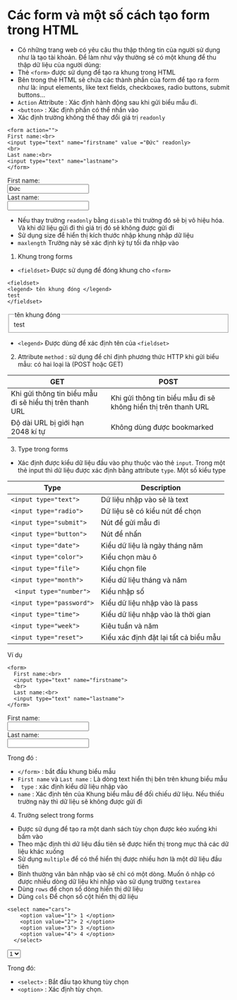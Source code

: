 # Các form và một số cách tạo form trong HTML 
- Có những trang web có yêu câu thu thập thông tin của người sử dụng như là tạo tài khoản. Để làm như vậy thường sẽ có một khung để thu thập dữ liệu của người dùng:
- Thẻ `<form>` được sử dụng để tạo ra khung trong HTML 
- Bên trong thẻ HTML sẽ chứa các thành phần của form để tạo ra form như là: input elements, like text fields, checkboxes, radio buttons, submit buttons...
- `Action` Attribute : Xác định hành động sau khi gửi biểu mẫu đi. 
- `<button>` : Xác định phần có thể nhấn vào 
- Xác định trường không thể thay đổi giá trị `readonly`
```
<form action="">
First name:<br>
<input type="text" name="firstname" value ="Đức" readonly>
<br>
Last name:<br>
<input type="text" name="lastname">
</form>
```
<form action="">
First name:<br>
<input type="text" name="firstname" value ="Đức" readonly>
<br>
Last name:<br>
<input type="text" name="lastname">
</form>

- Nếu thay trường `readonly` bằng `disable` thì trường đó sẽ bị vô hiệu hóa. Và khi dữ liệu gửi đi thì giá trị đó sẽ không được gửi đi 
- Sử dụng size để hiển thị kích thước nhập khung nhập dữ liệu 
- `maxlength` Trường này sẽ xác định ký tự tối đa nhập vào 

1. Khung trong forms 
- `<fieldset>` Được sử dụng để đóng khung cho `<form>`
```
<fieldset>
<legend> tên khung đóng </legend>
test
</fieldset>

```
<fieldset>
<legend> tên khung đóng </legend>
test
</fieldset>

- `<legend>` Được dùng để xác định tên của `<fieldset>`
2. Attribute `method` : sử dụng để chỉ định phương thức HTTP khi gửi biểu mẫu: có hai loại là (POST hoặc GET) 

| GET | POST |
|---|---|
| Khi gửi thông tin biểu mẫu đi sẽ hiểu thị trên thanh URL | Khi gửi thông tin biểu mẫu đi sẽ không hiển thị trên thanh URL |
| Độ dài URL bị giới hạn 2048 kí tự | Không dùng được bookmarked|

3. Type trong forms 
- Xác định được kiểu dữ liệu đầu vào phụ thuộc vào thẻ `input`. Trong một thẻ input thì dữ liệu được xác định bằng attribute `type`. Một số kiểu type 

| Type | Description |
|---|---|
| `<input type="text">`| Dữ liệu nhập vào sẽ là text |
| ` <input type="radio"> ` | Dữ liệu sẽ có kiểu nút để chọn |
| `<input type="submit">` | Nút để gửi mẫu đi | 
| `<input type="button">` | Nút để nhấn |
| `<input type="date">`|Kiểu dữ liệu là ngày tháng năm|
| `<input type="color">`| Kiểu chọn màu ô |
| `<input type="file">` | Kiểu chọn file |
| `<input type="month">` | Kiểu dữ liệu tháng và năm |
| ` <input type="number">` | Kiểu nhập số |
| `<input type="password">` | Kiểu dữ liệu nhập vào là pass | 
| `<input type="time">` | Kiểu dữ liệu nhập vào là thời gian |
| `<input type="week">` | Kiêu tuần và năm |
| `<input type="reset">` | Kiểu xác định đặt lại tất cả biểu mẫu |

Ví dụ 
```
<form>
  First name:<br>
  <input type="text" name="firstname">
  <br>
  Last name:<br>
  <input type="text" name="lastname">
</form>
```
<form>
  First name:<br>
  <input type="text" name="firstname">
  <br>
  Last name:<br>
  <input type="text" name="lastname">
</form>

Trong đó :
- `</form>` : bắt đầu khung biểu mẫu
- `First name` và `Last name` : Là dòng text hiển thị bên trên khung biểu mẫu 
- ` type` : xác định kiểu dữ liệu nhập vào 
- `name` : Xác định tên của Khung biểu mẫu để đối chiếu dữ liệu. Nếu thiếu trường này thì dữ liệu sẽ không được gửi đi 

4. Trường select trong forms 
- Được sử dụng để tạo ra một danh sách tùy chọn được kéo xuống khi bấm vào 
- Theo mặc định thì dữ liệu đầu tiên sẽ được hiển thị trong mục thả các dữ liệu khác xuống 
- Sử dụng `multiple` để có thể hiển thị được nhiều hơn là một dữ liệu đầu tiên
- Bình thường văn bản nhập vào sẽ chỉ có một dòng. Muốn ô nhập có được nhiều dòng dữ liệu khi nhập vào sử dụng trường `textarea` 
- Dùng `rows` để chọn số dòng hiển thị dữ liệu 
- Dùng `cols` Để chọn số cột hiển thị dữ liệu 
```
<select name="cars">
    <option value="1"> 1 </option>
    <option value="2"> 2 </option>
    <option value="3"> 3 </option>
    <option value="4"> 4 </option>
  </select>
```
<select name="cars">
    <option value="1"> 1 </option>
    <option value="2"> 2 </option>
    <option value="3"> 3 </option>
    <option value="4"> 4 </option>
</select>

Trong đó: 
- `<select>` : Bắt đầu tạo khung tùy chọn 
- `<option>` : Xác định tùy chọn. 
